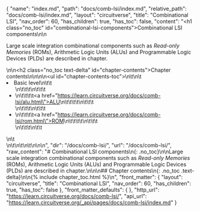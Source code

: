 {
  "name": "index.md",
  "path": "docs/comb-lsi/index.md",
  "relative_path": "docs/comb-lsi/index.md",
  "layout": "circuitverse",
  "title": "Combinational LSI",
  "nav_order": 60,
  "has_children": true,
  "has_toc": false,
  "content": "<h1 class=\"no_toc\" id=\"combinational-lsi-components\">Combinational LSI components</h1>\n\n<p>Large scale integration combinational components such as <em>Read-only Memories</em> (ROMs), Arithmetic Logic Units (ALUs) and Programmable Logic Devices (PLDs) are described in chapter.</p>\n\n<h2 class=\"no_toc text-delta\" id=\"chapter-contents\">Chapter contents</h2>\n\n<!-- -*- engine:django -*- -->\n\n<ul id=\"chapter-contents-toc\">\n\t\n\t<li>Basic level\n\t\t<ul>\n\t\t\t\n\t\t\t<li>\n\t\t\t\t<a href=\"https://learn.circuitverse.org/docs/comb-lsi/alu.html\">ALU</a>\n\t\t\t\t\n\t\t\t</li>\n\t\t\t\n\t\t\t<li>\n\t\t\t\t<a href=\"https://learn.circuitverse.org/docs/comb-lsi/rom.html\">ROM</a>\n\t\t\t\t\n\t\t\t</li>\n\t\t\t\n\t\t</ul>\n\t</li>\n\t\n\t\n\t\n</ul>\n\n",
  "dir": "/docs/comb-lsi/",
  "url": "/docs/comb-lsi/",
  "raw_content": "# Combinational LSI components\n{: .no_toc}\n\nLarge scale integration combinational components such as *Read-only Memories* (ROMs), Arithmetic Logic Units (ALUs) and Programmable Logic Devices (PLDs) are described in chapter.\n\n\n## Chapter contents\n{: .no_toc .text-delta}\n\n{% include chapter_toc.html %}\n",
  "front_matter": {
    "layout": "circuitverse",
    "title": "Combinational LSI",
    "nav_order": 60,
    "has_children": true,
    "has_toc": false
  },
  "front_matter_defaults": {
  },
  "http_url": "https://learn.circuitverse.org/docs/comb-lsi/",
  "api_url": "https://learn.circuitverse.org/_api/pages/docs/comb-lsi/index.md"
}
